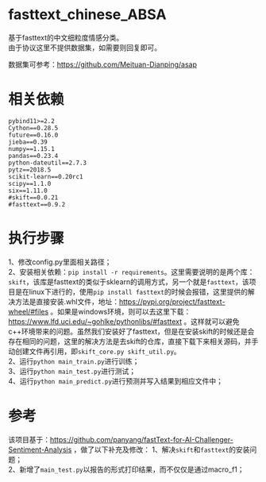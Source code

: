 # fasttext_chinese_ABSA
基于fasttext的中文细粒度情感分类。<br>
由于协议这里不提供数据集，如需要则回复即可。<br>

数据集可参考：https://github.com/Meituan-Dianping/asap

# 相关依赖
```
pybind11>=2.2
Cython==0.28.5
future==0.16.0
jieba==0.39
numpy==1.15.1
pandas==0.23.4
python-dateutil==2.7.3
pytz==2018.5
scikit-learn==0.20rc1
scipy==1.1.0
six==1.11.0
#skift==0.0.21
#fasttext==0.9.2
```

# 执行步骤
1、修改config.py里面相关路径；<br>
2、安装相关依赖：```pip install -r requirements```。这里需要说明的是两个库：```skift```，该库是fasttext的类似于sklearn的调用方式，另一个就是```fasttext```，该项目是在linux下进行的，使用```pip install fasttext```的时候会报错，这里提供的解决方法是直接安装.whl文件，地址：https://pypi.org/project/fasttext-wheel/#files 。如果是windows环境，则可以去这里下载：https://www.lfd.uci.edu/~gohlke/pythonlibs/#fasttext 。这样就可以避免c++环境带来的问题。虽然我们安装好了fasttext，但是在安装skift的时候还是会存在相同的问题，这里的解决方法是去skift的仓库，直接下载下来相关源码，并手动创建文件再引用，即```skift_core.py skift_util.py```。<br>
2、运行```python main_train.py```进行训练；<br>
3、运行```python main_test.py```进行测试；<br>
4、运行```python main_predict.py```进行预测并写入结果到相应文件中；<br>


# 参考
该项目基于：https://github.com/panyang/fastText-for-AI-Challenger-Sentiment-Analysis ，做了以下补充及修改：
1、解决```skift```和```fasttext```的安装问题；<br>
2、新增了```main_test.py```以报告的形式打印结果，而不仅仅是通过macro_f1；<br>

